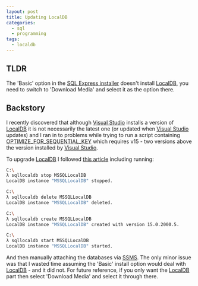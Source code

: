 ```yaml
---
layout: post
title: Updating LocalDB
categories:
  - sql
  - programming
tags:
  - localdb
---
```


## TLDR

The 'Basic' option in the [SQL Express installer](https://www.microsoft.com/en-us/download/details.aspx?id=101064) doesn't install [LocalDB](https://docs.microsoft.com/en-us/sql/database-engine/configure-windows/sql-server-express-localdb?view=sql-server-ver15), you need to switch to 'Download Media' and select it as the option there.

## Backstory

I recently discovered that although [Visual Studio](https://visualstudio.microsoft.com/) installs a version of [LocalDB](https://docs.microsoft.com/en-us/sql/database-engine/configure-windows/sql-server-express-localdb?view=sql-server-ver15) it is not necessarily the latest one (or updated when [Visual Studio](https://visualstudio.microsoft.com/) updates) and I ran in to problems while trying to run a script containing [OPTIMIZE_FOR_SEQUENTIAL_KEY](https://stackoverflow.com/questions/59985030/syntax-error-at-optimize-for-sequential-key) which requires v15 - two versions above the version installed by [Visual Studio](https://visualstudio.microsoft.com/).

To upgrade [LocalDB](https://docs.microsoft.com/en-us/sql/database-engine/configure-windows/sql-server-express-localdb?view=sql-server-ver15) I followed [this article](https://intellitect.com/upgrading-sql-server-localdb/) including running:

```sh
C:\
λ sqllocaldb stop MSSQLLocalDB
LocalDB instance "MSSQLLocalDB" stopped.

C:\
λ sqllocaldb delete MSSQLLocalDB
LocalDB instance "MSSQLLocalDB" deleted.

C:\
λ sqllocaldb create MSSQLLocalDB
LocalDB instance "MSSQLLocalDB" created with version 15.0.2000.5.

C:\
λ sqllocaldb start MSSQLLocalDB
LocalDB instance "MSSQLLocalDB" started.
```

And then manually attaching the databases via [SSMS](https://docs.microsoft.com/en-us/sql/ssms/download-sql-server-management-studio-ssms?view=sql-server-ver15). The only minor issue was that I wasted time assuming the 'Basic' install option would deal with [LocalDB](https://docs.microsoft.com/en-us/sql/database-engine/configure-windows/sql-server-express-localdb?view=sql-server-ver15) - and it did not. For future reference, if you only want the [LocalDB](https://docs.microsoft.com/en-us/sql/database-engine/configure-windows/sql-server-express-localdb?view=sql-server-ver15) part then select 'Download Media' and select it through there.
